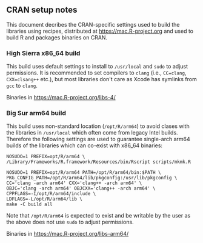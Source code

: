 ## CRAN setup notes

This document decribes the CRAN-specific settings used to build the libraries using recipes, distributed at https://mac.R-project.org and used to build R and packages binaries on CRAN.

### High Sierra x86_64 build

This build uses default settings to install to `/usr/local` and `sudo` to adjust permissions. It is recommended to set compilers to `clang` (i.e., `CC=clang`, `CXX=clsang++` etc.), but most libraries don't care as Xcode has symlinks from `gcc` to `clang`.

Binaries in https://mac.R-project.org/libs-4/

### Big Sur arm64 build

This build uses non-standard location (`/opt/R/arm64`) to avoid clases with the libraries in `/usr/local` which often come from legacy Intel builds. Therefore the following settings are used to guarantee single-arch arm64 builds of the libraries which can co-exist with x86_64 binaries:

```
NOSUDO=1 PREFIX=opt/R/arm64 \
/Library/Frameworks/R.framework/Resources/bin/Rscript scripts/mkmk.R 

NOSUDO=1 PREFIX=opt/R/arm64 PATH=/opt/R/arm64/bin:$PATH \
PKG_CONFIG_PATH=/opt/R/arm64/lib/pkgconfig:/usr/lib/pkgconfig \
CC='clang -arch arm64' CXX='clang++ -arch arm64' \
OBJC='clang -arch arm64' OBJCXX='clang++ -arch arm64' \
CPPFLAGS=-I/opt/R/arm64/include \
LDFLAGS=-L/opt/R/arm64/lib \
make -C build all
```

Note that `/opt/R/arm64` is expected to exist and be writable by the user as the above does not use `sudo` to adjust permissions.

Binaries in https://mac.R-project.org/libs-arm64/
